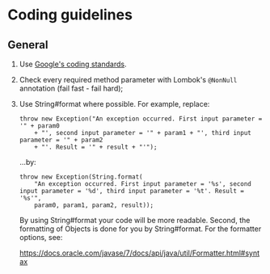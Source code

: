 # Coding guidelines

## General

1. Use [Google's coding standards](https://google.github.io/styleguide/javaguide.html).

1. Check every required method parameter with Lombok's `@NonNull` annotation (fail fast - fail hard);

1. Use String#format where possible. For example, replace:

    ```
    throw new Exception("An exception occurred. First input parameter = '" + param0
        + "', second input parameter = '" + param1 + "', third input parameter = '" + param2
        + "'. Result = '" + result + "'");
    ```

    ...by:

    ```
    throw new Exception(String.format(
        "An exception occurred. First input parameter = '%s', second input parameter = '%d', third input parameter = '%t'. Result = '%s'",
        param0, param1, param2, result));
    ```

    By using String#format your code will be more readable. Second, the formatting of Objects is done for you by String#format. For the formatter options, see:

    https://docs.oracle.com/javase/7/docs/api/java/util/Formatter.html#syntax
